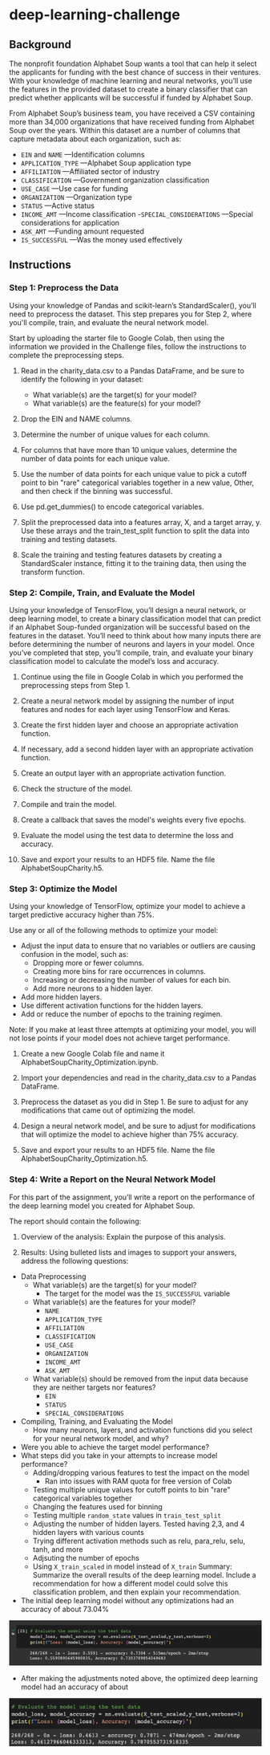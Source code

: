 # deep-learning-challenge
## Background
The nonprofit foundation Alphabet Soup wants a tool that can help it select the applicants for funding with the best chance of success in their ventures. With your knowledge of machine learning and neural networks, you’ll use the features in the provided dataset to create a binary classifier that can predict whether applicants will be successful if funded by Alphabet Soup.

From Alphabet Soup’s business team, you have received a CSV containing more than 34,000 organizations that have received funding from Alphabet Soup over the years. Within this dataset are a number of columns that capture metadata about each organization, such as:
- `EIN` and `NAME` —Identification columns
- `APPLICATION_TYPE` —Alphabet Soup application type
- `AFFILIATION` —Affiliated sector of industry
- `CLASSIFICATION` —Government organization classification
- `USE_CASE` —Use case for funding
- `ORGANIZATION` —Organization type
- `STATUS` —Active status
- `INCOME_AMT` —Income classification
-`SPECIAL_CONSIDERATIONS` —Special considerations for application
- `ASK_AMT` —Funding amount requested
- `IS_SUCCESSFUL` —Was the money used effectively

## Instructions
### Step 1: Preprocess the Data
Using your knowledge of Pandas and scikit-learn’s StandardScaler(), you’ll need to preprocess the dataset. This step prepares you for Step 2, where you'll compile, train, and evaluate the neural network model.

Start by uploading the starter file to Google Colab, then using the information we provided in the Challenge files, follow the instructions to complete the preprocessing steps.
1. Read in the charity_data.csv to a Pandas DataFrame, and be sure to identify the following in your dataset:
    - What variable(s) are the target(s) for your model?
    - What variable(s) are the feature(s) for your model?

2. Drop the EIN and NAME columns.

3. Determine the number of unique values for each column.

4. For columns that have more than 10 unique values, determine the number of data points for each unique value.

5. Use the number of data points for each unique value to pick a cutoff point to bin "rare" categorical variables together in a new value, Other, and then check if the binning was successful.

6. Use pd.get_dummies() to encode categorical variables.

7. Split the preprocessed data into a features array, X, and a target array, y. Use these arrays and the train_test_split function to split the data into training and testing datasets.

8. Scale the training and testing features datasets by creating a StandardScaler instance, fitting it to the training data, then using the transform function.

### Step 2: Compile, Train, and Evaluate the Model
Using your knowledge of TensorFlow, you’ll design a neural network, or deep learning model, to create a binary classification model that can predict if an Alphabet Soup-funded organization will be successful based on the features in the dataset. You’ll need to think about how many inputs there are before determining the number of neurons and layers in your model. Once you’ve completed that step, you’ll compile, train, and evaluate your binary classification model to calculate the model’s loss and accuracy.

1. Continue using the file in Google Colab in which you performed the preprocessing steps from Step 1.

2. Create a neural network model by assigning the number of input features and nodes for each layer using TensorFlow and Keras.

3. Create the first hidden layer and choose an appropriate activation function.

4. If necessary, add a second hidden layer with an appropriate activation function.

5. Create an output layer with an appropriate activation function.

6. Check the structure of the model.

7. Compile and train the model.

8. Create a callback that saves the model's weights every five epochs.

9. Evaluate the model using the test data to determine the loss and accuracy.

10. Save and export your results to an HDF5 file. Name the file AlphabetSoupCharity.h5.

### Step 3: Optimize the Model
Using your knowledge of TensorFlow, optimize your model to achieve a target predictive accuracy higher than 75%.

Use any or all of the following methods to optimize your model:

- Adjust the input data to ensure that no variables or outliers are causing confusion in the model, such as:
    - Dropping more or fewer columns.
    - Creating more bins for rare occurrences in columns.
    - Increasing or decreasing the number of values for each bin.
    - Add more neurons to a hidden layer.
- Add more hidden layers.
- Use different activation functions for the hidden layers.
- Add or reduce the number of epochs to the training regimen.

Note: If you make at least three attempts at optimizing your model, you will not lose points if your model does not achieve target performance.

1. Create a new Google Colab file and name it AlphabetSoupCharity_Optimization.ipynb.

2. Import your dependencies and read in the charity_data.csv to a Pandas DataFrame.

3. Preprocess the dataset as you did in Step 1. Be sure to adjust for any modifications that came out of optimizing the model.

4. Design a neural network model, and be sure to adjust for modifications that will optimize the model to achieve higher than 75% accuracy.

5. Save and export your results to an HDF5 file. Name the file AlphabetSoupCharity_Optimization.h5.

### Step 4: Write a Report on the Neural Network Model
For this part of the assignment, you’ll write a report on the performance of the deep learning model you created for Alphabet Soup.

The report should contain the following:

1. Overview of the analysis: Explain the purpose of this analysis.

2. Results: Using bulleted lists and images to support your answers, address the following questions:

- Data Preprocessing
    - What variable(s) are the target(s) for your model?
        - The target for the model was the `IS_SUCCESSFUL` variable
    - What variable(s) are the features for your model?
        - `NAME`
        - `APPLICATION_TYPE`
        - `AFFILIATION`
        - `CLASSIFICATION`
        - `USE_CASE`
        - `ORGANIZATION`
        - `INCOME_AMT`
        - `ASK_AMT`
    - What variable(s) should be removed from the input data because they are neither targets nor features?
        - `EIN`
        - `STATUS`
        - `SPECIAL_CONSIDERATIONS`
- Compiling, Training, and Evaluating the Model
    - How many neurons, layers, and activation functions did you select for your neural network model, and why?
- Were you able to achieve the target model performance?
- What steps did you take in your attempts to increase model performance?
    - Adding/dropping various features to test the impact on the model
        - Ran into issues with RAM quota for free version of Colab
    - Testing multiple unique values for cutoff points to bin "rare" categorical variables together
   - Changing the features used for binning
    - Testing multiple `random_state` values in `train_test_split`
    - Adjusting the number of hidden layers. Tested having 2,3, and 4 hidden layers with various counts
    - Trying different activation methods such as relu, para_relu, selu, tanh, and more
    - Adjsuting the number of epochs
    - Using `X_train_scaled` in model instead of `X_train`
Summary: Summarize the overall results of the deep learning model. Include a recommendation for how a different model could solve this classification problem, and then explain your recommendation.
- The initial deep learning model without any optimizations had an accuracy of about 73.04%
<img src='https://github.com/mshawn12/deep-learning-challenge/blob/main/Images/AlphabetSoup_model_eval_original.png?raw=true'>

- After making the adjustments noted above, the optimized deep learning model had an accuracy of about 
<img src='https://github.com/mshawn12/deep-learning-challenge/blob/main/Images/AlphabetSoup_model_eval_optimized.png?raw=true'>

